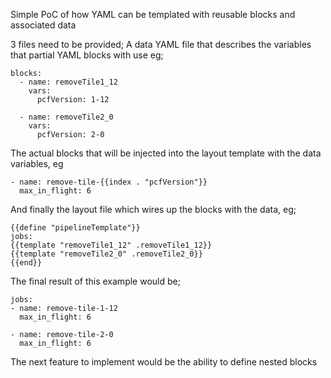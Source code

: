 
Simple PoC of how YAML can be templated with reusable blocks and associated data

3 files need to be provided;
A data YAML file that describes the variables that partial YAML blocks with use eg;

```
blocks:
  - name: removeTile1_12
    vars:
      pcfVersion: 1-12

  - name: removeTile2_0
    vars:
      pcfVersion: 2-0
```

The actual blocks that will be injected into the layout template with the data variables, eg
```
- name: remove-tile-{{index . "pcfVersion"}}
  max_in_flight: 6
```

And finally the layout file which wires up the blocks with the data, eg;

```
{{define "pipelineTemplate"}}
jobs:
{{template "removeTile1_12" .removeTile1_12}}
{{template "removeTile2_0" .removeTile2_0}}
{{end}}
```

The final result of this example would be;

```
jobs:
- name: remove-tile-1-12
  max_in_flight: 6

- name: remove-tile-2-0
  max_in_flight: 6
```

The next feature to implement would be the ability to define nested blocks